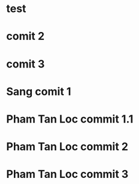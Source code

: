 # test
# comit 2
# comit 3
# Sang comit 1
# Pham Tan Loc commit 1.1
# Pham Tan Loc commit 2
# Pham Tan Loc commit 3

